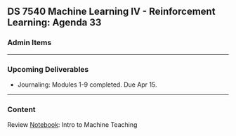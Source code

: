 ## DS 7540 Machine Learning IV - Reinforcement Learning: Agenda 33


### Admin Items
  

  
---

### Upcoming Deliverables

- Journaling: Modules 1-9 completed. Due Apr 15.

---

### Content

Review [Notebook](https://github.com/UVADS/reinforcement_learning/blob/main/10_machine_teaching/intro_machine_teaching.ipynb): Intro to Machine Teaching